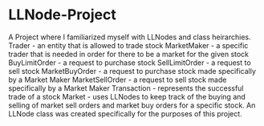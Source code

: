 # LLNode-Project
A Project where I familiarized myself with LLNodes and class heirarchies. 
Trader - an entity that is allowed to trade stock
MarketMaker - a specific trader that is needed in order for there to be a market for the given stock 
BuyLimitOrder - a request to purchase stock
SellLimitOrder - a request to sell stock 
MarketBuyOrder - a request to purchase stock made specifically by a Market Maker 
MarketSellOrder - a request to sell stock made specifically by a Market Maker 
Transaction - represents the successful trade of a stock 
Market - uses LLNodes to keep track of the buying and selling of market sell orders and market buy orders for a specific stock. An LLNode class was created specifically
for the purposes of this project. 
